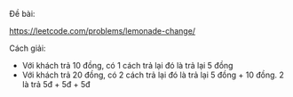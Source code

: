 Đề bài:

https://leetcode.com/problems/lemonade-change/

Cách giải:

- Với khách trả 10 đồng, có 1 cách trả lại đó là trả lại 5 đồng
- Với khách trả 20 đồng, có 2 cách trả lại đó là trả lại 5 đồng + 10 đồng. 2 là trả 5đ + 5đ + 5đ